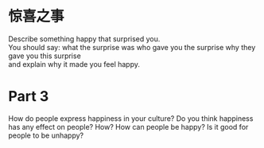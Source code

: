 # 惊喜之事  

Describe something happy that surprised you.   
You should say: what the surprise was who gave you the surprise why they gave you this surprise   
and explain why it made you feel happy.  

# Part 3  

How do people express happiness in your culture? Do you think happiness has any effect on people? How? How can people be happy? Is it good for people to be unhappy?  

